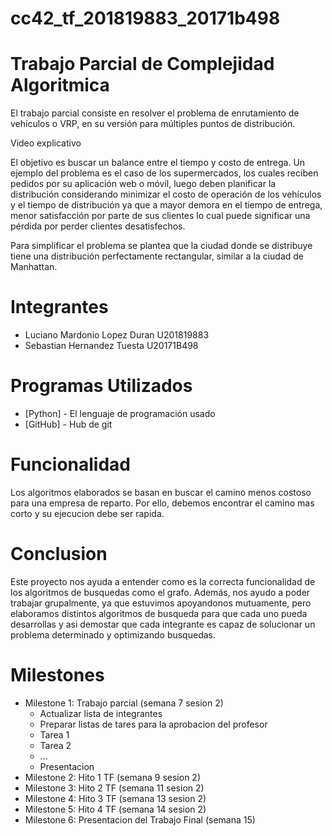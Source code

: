 # cc42_tf_201819883_20171b498
# Trabajo Parcial de Complejidad Algoritmica
El trabajo parcial consiste en resolver el problema de enrutamiento de vehículos o VRP, en su versión para múltiples puntos de distribución.

Video explicativo

El objetivo es buscar un balance entre el tiempo y costo de entrega. Un ejemplo del problema es el caso de los supermercados, los cuales reciben pedidos por su aplicación web o móvil, luego deben planificar la distribución considerando minimizar el costo de operación de los vehículos y el tiempo de distribución ya que a mayor demora en el tiempo de entrega, menor satisfacción por parte de sus clientes lo cual puede significar una pérdida por perder clientes desatisfechos.

Para simplificar el problema se plantea que la ciudad donde se distribuye tiene una distribución perfectamente rectangular, similar a la ciudad de Manhattan.
# Integrantes

- Luciano Mardonio Lopez Duran    U201819883
- Sebastian Hernandez Tuesta      U20171B498


# Programas Utilizados

- [Python] - El lenguaje de programación usado
- [GitHub] - Hub de git


# Funcionalidad

Los algoritmos elaborados se basan en buscar el camino menos costoso para una empresa de reparto. Por ello, debemos encontrar el camino mas corto y su ejecucion debe ser rapida.

# Conclusion

Este proyecto nos ayuda a entender como es la correcta funcionalidad de los algoritmos de busquedas como el grafo. Además, nos ayudo a poder trabajar grupalmente, ya que estuvimos apoyandonos mutuamente, pero elaboramos distintos algoritmos de busqueda para que cada uno pueda desarrollas y asi demostar que cada integrante es capaz de solucionar un problema determinado y optimizando busquedas.

# Milestones
- Milestone 1: Trabajo parcial (semana 7 sesion 2)
  - Actualizar lista de integrantes
  - Preparar listas de tares para la aprobacion del profesor
  - Tarea 1
  - Tarea 2
  - ...
  - Presentacion
- Milestone 2: Hito 1 TF (semana 9 sesion 2)
- Milestone 3: Hito 2 TF (semana 11 sesion 2)
- Milestone 4: Hito 3 TF (semana 13 sesion 2)
- Milestone 5: Hito 4 TF (semana 14 sesion 2)
- Milestone 6: Presentacion del Trabajo Final (semana 15)
